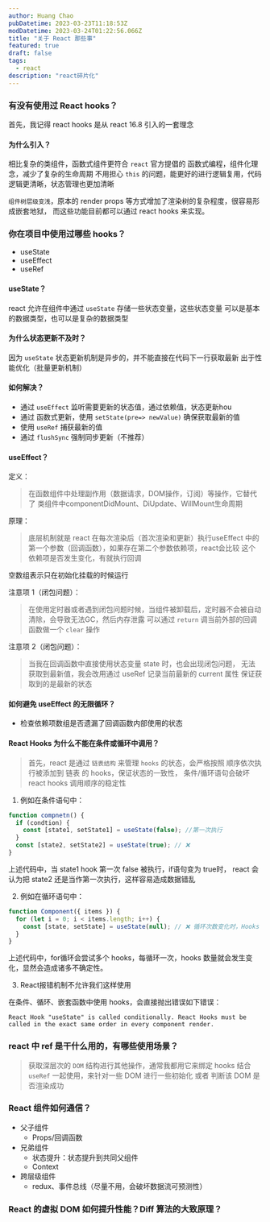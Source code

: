 ```yaml
---
author: Huang Chao
pubDatetime: 2023-03-23T11:18:53Z
modDatetime: 2023-03-24T01:22:56.066Z
title: "关于 React 那些事"
featured: true
draft: false
tags:
  - react
description: "react碎片化"
---
```


### 有没有使用过 React hooks？

首先，我记得 react hooks 是从 react 16.8 引入的一套理念

#### 为什么引入？

相比复杂的类组件，函数式组件更符合 `react` 官方提倡的 函数式编程，组件化理念，减少了复杂的生命周期
不用担心 `this` 的问题，能更好的进行逻辑复用，代码逻辑更清晰，状态管理也更加清晰

`组件树层级变浅`，原本的 render props 等方式增加了渲染树的复杂程度，很容易形成嵌套地狱，
而这些功能目前都可以通过 react hooks 来实现。

### 你在项目中使用过哪些 hooks？

- useState
- useEffect
- useRef

#### useState？

react 允许在组件中通过 `useState` 存储一些状态变量，这些状态变量
可以是基本的数据类型，也可以是复杂的数据类型

#### 为什么状态更新不及时？

因为 `useState` 状态更新机制是异步的，并不能直接在代码下一行获取最新
出于性能优化（批量更新机制）

#### 如何解决？

- 通过 `useEffect` 监听需要更新的状态值，通过依赖值，状态更新hou
- 通过 函数式更新，使用 `setState(pre=> newValue)` 确保获取最新的值
- 使用 `useRef` 捕获最新的值
- 通过 `flushSync` 强制同步更新（不推荐）

#### useEffect？

定义：

> 在函数组件中处理副作用（数据请求，DOM操作，订阅）等操作，它替代了
> 类组件中componentDidMount、DiUpdate、WillMount生命周期

原理：

> 底层机制就是 react 在每次渲染后（首次渲染和更新）执行useEffect
> 中的第一个参数（回调函数），如果存在第二个参数依赖项，react会比较
> 这个依赖项是否发生变化，有就执行回调

空数组表示只在初始化挂载的时候运行

注意项 1（闭包问题）：

> 在使用定时器或者遇到闭包问题时候，当组件被卸载后，定时器不会被自动清除，会导致无法GC，然后内存泄露
> 可以通过 `return` 调当前外部的回调函数做一个 `clear` 操作

注意项 2（闭包问题）：

> 当我在回调函数中直接使用状态变量 state 时，也会出现闭包问题，
> 无法获取到最新值，我会改用通过 useRef 记录当前最新的 current 属性
> 保证获取到的是最新的状态

#### 如何避免 useEffect 的无限循环？

- 检查依赖项数组是否遗漏了回调函数内部使用的状态

#### React Hooks 为什么不能在条件或循环中调用？

> 首先，react 是通过 `链表结构` 来管理 `hooks` 的状态，会严格按照
> 顺序依次执行被添加到 链表 的 hooks，保证状态的一致性，
> 条件/循环语句会破坏 react hooks 调用顺序的稳定性

1. 例如在条件语句中：

```js
function compnetn() {
  if (condtion) {
    const [state1, setState1] = useState(false); //第一次执行
  }
  const [state2, setState2] = useState(true); // ❌
}
```

上述代码中，当 state1 hook 第一次 false 被执行，if语句变为 true时，
react 会认为把 state2 还是当作第一次执行，这样容易造成数据错乱

2. 例如在循环语句中：

```js
function Component({ items }) {
  for (let i = 0; i < items.length; i++) {
    const [state, setState] = useState(null); // ❌ 循环次数变化时，Hooks 数量会改变
  }
}
```

上述代码中，for循环会尝试多个 hooks，每循环一次，hooks 数量就会发生变化，显然会造成诸多不确定性。

3. React报错机制不允许我们这样使用

在条件、循环、嵌套函数中使用 hooks，会直接抛出错误如下错误：

`React Hook "useState" is called conditionally. React Hooks must be called in the exact same order in every component render.`

### react 中 ref 是干什么用的，有哪些使用场景？

> 获取深层次的 `DOM` 结构进行其他操作，通常我都用它来绑定 hooks 结合 `useRef`
> 一起使用，来针对一些 DOM 进行一些初始化 或者 判断该 DOM 是否渲染成功

### React 组件如何通信？

- 父子组件
  - Props/回调函数
- 兄弟组件
  - 状态提升：状态提升到共同父组件
  - Context
- 跨层级组件
  - redux、事件总线（尽量不用，会破坏数据流可预测性）

### React 的虚拟 DOM 如何提升性能？Diff 算法的大致原理？
